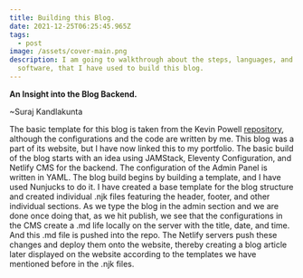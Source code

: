 ```yaml
---
title: Building this Blog.
date: 2021-12-25T06:25:45.965Z
tags:
  - post
image: /assets/cover-main.png
description: I am going to walkthrough about the steps, languages, and the
  software, that I have used to build this blog.
---
```

<!--StartFragment-->

**An Insight into the Blog Backend.**

~Suraj Kandlakunta[](https://github.com/kevin-powell/JAMStack-blog-starter)

The basic template for this blog is taken from the Kevin Powell [repository](https://github.com/kevin-powell/JAMStack-blog-starter), although the configurations and the code are written by me. This blog was a part of its website, but I have now linked this to my portfolio. The basic build of the blog starts with an idea using JAMStack, Eleventy Configuration, and Netlify CMS for the backend. The configuration of the Admin Panel is written in YAML. The blog build begins by building a template, and I have used Nunjucks to do it. I have created a base template for the blog structure and created individual .njk files featuring the header, footer, and other individual sections. As we type the blog in the admin section and we are done once doing that, as we hit publish, we see that the configurations in the CMS create a .md life locally on the server with the title, date, and time. And this .md file is pushed into the repo. The Netlify servers push these changes and deploy them onto the website, thereby creating a blog article later displayed on the website according to the templates we have mentioned before in the .njk files.

<!--EndFragment-->